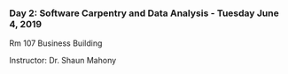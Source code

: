 ### Day 2: Software Carpentry and Data Analysis - Tuesday June 4, 2019

Rm 107 Business Building

Instructor: Dr. Shaun Mahony
